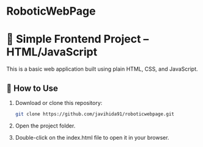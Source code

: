 # RoboticWebPage

# 🧪 Simple Frontend Project – HTML/JavaScript

This is a basic web application built using plain HTML, CSS, and JavaScript.

## 🚀 How to Use

1. Download or clone this repository:
   ```bash
   git clone https://github.com/javihida91/roboticwebpage.git
2. Open the project folder.

3. Double-click on the index.html file to open it in your browser.
